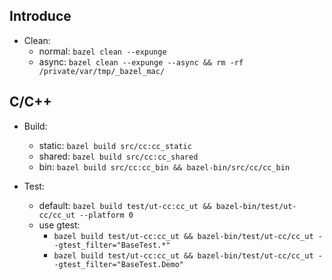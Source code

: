 ## Introduce
- Clean: 
    * normal: `bazel clean --expunge`
    * async: `bazel clean --expunge --async && rm -rf /private/var/tmp/_bazel_mac/`

## C/C++
- Build: 
    * static: `bazel build src/cc:cc_static`
    * shared: `bazel build src/cc:cc_shared`
    * bin: `bazel build src/cc:cc_bin && bazel-bin/src/cc/cc_bin`

- Test:
    * default: `bazel build test/ut-cc:cc_ut && bazel-bin/test/ut-cc/cc_ut --platform 0`
    * use gtest: 
        * `bazel build test/ut-cc:cc_ut && bazel-bin/test/ut-cc/cc_ut --gtest_filter="BaseTest.*"`
        * `bazel build test/ut-cc:cc_ut && bazel-bin/test/ut-cc/cc_ut --gtest_filter="BaseTest.Demo"`
